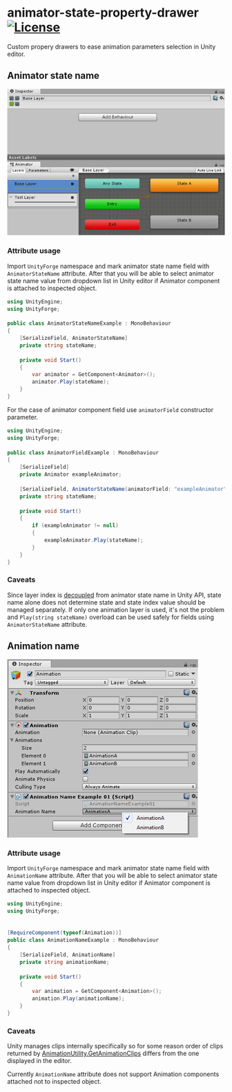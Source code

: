# animator-state-property-drawer [![License](https://img.shields.io/badge/license-MIT-lightgrey.svg?style=flat)](http://mit-license.org)
Custom propery drawers to ease animation parameters selection in Unity editor.

## Animator state name

![screencast](Documentation/animator-state-controller-example.gif)

### Attribute usage

Import `UnityForge` namespace and mark animator state name field with `AnimatorStateName` attribute. After that you will be able to select animator state name value from dropdown list in Unity editor if Animator component is attached to inspected object.

```csharp
using UnityEngine;
using UnityForge;

public class AnimatorStateNameExample : MonoBehaviour
{
    [SerializeField, AnimatorStateName]
    private string stateName;

    private void Start()
    {
        var animator = GetComponent<Animator>();
        animator.Play(stateName);
    }
}
```

For the case of animator component field use `animatorField` constructor parameter.

```csharp
using UnityEngine;
using UnityForge;

public class AnimatorFieldExample : MonoBehaviour
{
    [SerializeField]
    private Animator exampleAnimator;

    [SerializeField, AnimatorStateName(animatorField: "exampleAnimator")]
    private string stateName;

    private void Start()
    {
        if (exampleAnimator != null)
        {
            exampleAnimator.Play(stateName);
        }
    }
}
```

### Caveats

Since layer index is [decoupled](https://docs.unity3d.com/ScriptReference/Animator.Play.html) from animator state name in Unity API, state name alone does not determine state and state index value should be managed separately. If only one animation layer is used, it's not the problem and `Play(string stateName)` overload can be used safely for fields using `AnimatorStateName` attribute.

## Animation name

![screencast](Documentation/animation-name-example.png)

### Attribute usage

Import `UnityForge` namespace and mark animator state name field with `AnimationName` attribute. After that you will be able to select animator state name value from dropdown list in Unity editor if Animator component is attached to inspected object.

```csharp
using UnityEngine;
using UnityForge;


[RequireComponent(typeof(Animation))]
public class AnimationNameExample : MonoBehaviour
{
    [SerializeField, AnimationName]
    private string animationName;

    private void Start()
    {
        var animation = GetComponent<Animation>();
        animation.Play(animationName);
    }
}
```

### Caveats

Unity manages clips internally specifically so for some reason order of clips returned by [AnimationUtility.GetAnimationClips](https://docs.unity3d.com/ScriptReference/AnimationUtilityGetAnimationClips.html) differs from the one displayed in the editor.

Currently `AnimationName` attribute does not support Animation components attached not to inspected object.
